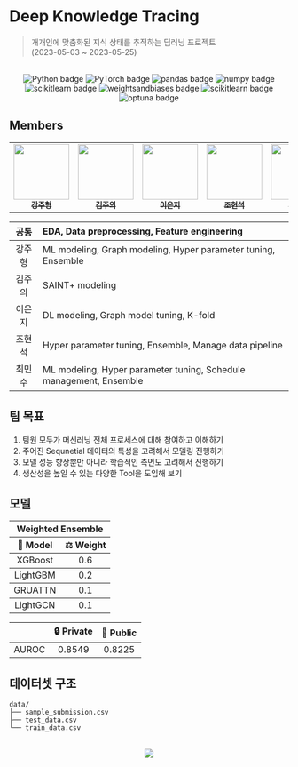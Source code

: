 # Deep Knowledge Tracing
> 개개인에 맞춤화된 지식 상태를 추적하는 딥러닝 프로젝트  
> (2023-05-03 ~ 2023-05-25)

<br>
<div align="center">
<img src="https://img.shields.io/badge/Python-3776AB?logo=Python&logoColor=white" alt="Python badge">
  <img src="https://img.shields.io/badge/PyTorch-EE4C2C?logo=PyTorch&logoColor=white" alt="PyTorch badge">
  <img src="https://img.shields.io/badge/pandas-150458?logo=pandas&logoColor=white" alt="pandas badge">
  <img src="https://img.shields.io/badge/numpy-013243?logo=numpy&logoColor=white" alt="numpy badge">
   <img src="https://img.shields.io/badge/scikit learn-F7931E?logo=scikitlearn&logoColor=white" alt="scikitlearn badge">
  <img src="https://img.shields.io/badge/wandb-FFBE00?logo=weightsandbiases&logoColor=white" alt="weightsandbiases badge">
 <img src="https://img.shields.io/badge/-Sweep-orange" alt="scikitlearn badge">
  <img src="https://img.shields.io/badge/-Optuna-blue" alt="optuna badge">
</div>


## Members

<div align="center">
<table>
  <tr>
     <td align="center">
        <a href="https://github.com/gangjoohyeong">
          <img src="https://avatars.githubusercontent.com/u/93419379?v=4" width="100px" alt=""/><br />
          <sub><b>강주형</b></sub>
        </a><br/>
    </td>
    <td align="center">
        <a href="https://github.com/watchstep">
          <img src="https://avatars.githubusercontent.com/u/88659167?v=4" width="100px" alt=""/><br />
          <sub><b>김주의</b></sub>
        </a><br/>
    </td>
    <td align="center">
        <a href="https://github.com/eunjios">
          <img src="https://avatars.githubusercontent.com/u/77034159?v=4" width="100px" alt=""/><br />
          <sub><b>이은지</b></sub>
        </a><br/>
    </td>
    <td align="center">
        <a href="https://github.com/hoyajigi">
          <img src="https://avatars.githubusercontent.com/u/1335881?v=4" width="100px" alt=""/><br />
          <sub><b>조현석</b></sub>
        </a><br/>
    </td>
    <td align="center">
        <a href="https://github.com/MSGitt">
          <img src="https://avatars.githubusercontent.com/u/121923924?v=4" width="100px" alt=""/><br />
          <sub><b>최민수</b></sub><br/>
        </a>
    </td>
  </tr>
</table>

| 공통 | EDA, Data preprocessing, Feature engineering |
| :---: | :--- |
| 강주형 | ML modeling, Graph modeling, Hyper parameter tuning, Ensemble |
| 김주의 | SAINT+ modeling |
| 이은지 | DL modeling, Graph model tuning, K-fold |
| 조현석 | Hyper parameter tuning, Ensemble, Manage data pipeline |
| 최민수 | ML modeling, Hyper parameter tuning, Schedule management, Ensemble |
</div>

## 팀 목표
1. 팀원 모두가 머신러닝 전체 프로세스에 대해 참여하고 이해하기  
2. 주어진 Sequnetial 데이터의 특성을 고려해서 모델링 진행하기  
3. 모델 성능 향상뿐만 아니라 학습적인 측면도 고려해서 진행하기  
4. 생산성을 높일 수 있는 다양한 Tool을 도입해 보기  

## 모델
<table>
  <thead>
    <tr>
      <th colspan="2" style="text-align:center">Weighted Ensemble</th>
    </tr>
    <tr>
      <th style="text-align:center">🦾 Model</th>
      <th style="text-align:center">⚖️ Weight</th>
    </tr>
  </thead>
  <tbody>
    <tr>
      <td style="text-align:center">XGBoost</td>
      <td style="text-align:center">0.6</td>
    </tr>
  </tbody>
  <tbody>
    <tr>
      <td style="text-align:center">LightGBM</td>
      <td style="text-align:center">0.2</td>
    </tr>
  </tbody>
  <tbody>
    <tr>
      <td style="text-align:center">GRUATTN</td>
      <td style="text-align:center">0.1</td>
    </tr>
  </tbody>
  <tbody>
    <tr>
      <td style="text-align:center">LightGCN</td>
      <td style="text-align:center">0.1</td>
    </tr>
  </tbody>
</table>


||🔒 Private|🔑 Public|
|:---:|:---:|:---:|
|AUROC|0.8549|0.8225|


## 데이터셋 구조

```
data/
├── sample_submission.csv
├── test_data.csv
└── train_data.csv
```



<br>
<div align="center"><a href="https://github.com/boostcampaitech5/level2_dkt-recsys-11"><img src="https://hits.seeyoufarm.com/api/count/incr/badge.svg?url=https://github.com/boostcampaitech5/level2_dkt-recsys-11&count_bg=%23FF7474&title_bg=%23212020&icon=&icon_color=%23E7E7E7&title=hits&edge_flat=false"/></a></div>
